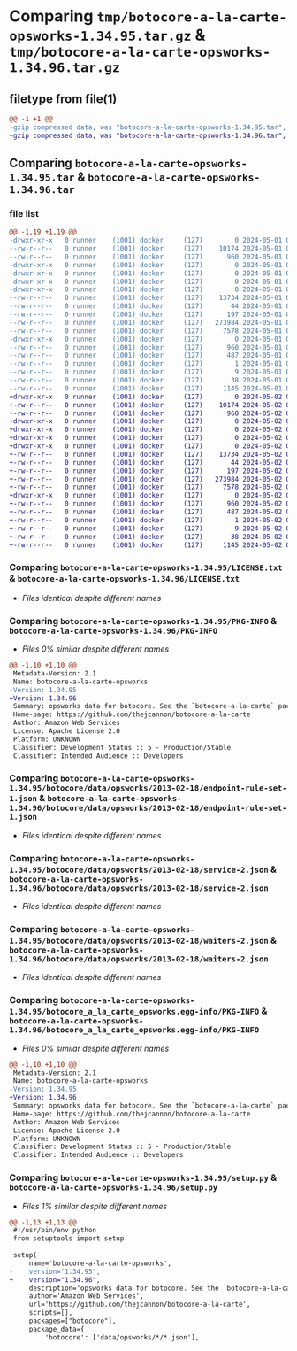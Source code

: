 # Comparing `tmp/botocore-a-la-carte-opsworks-1.34.95.tar.gz` & `tmp/botocore-a-la-carte-opsworks-1.34.96.tar.gz`

## filetype from file(1)

```diff
@@ -1 +1 @@
-gzip compressed data, was "botocore-a-la-carte-opsworks-1.34.95.tar", last modified: Wed May  1 01:06:33 2024, max compression
+gzip compressed data, was "botocore-a-la-carte-opsworks-1.34.96.tar", last modified: Thu May  2 01:01:34 2024, max compression
```

## Comparing `botocore-a-la-carte-opsworks-1.34.95.tar` & `botocore-a-la-carte-opsworks-1.34.96.tar`

### file list

```diff
@@ -1,19 +1,19 @@
-drwxr-xr-x   0 runner    (1001) docker     (127)        0 2024-05-01 01:06:33.748764 botocore-a-la-carte-opsworks-1.34.95/
--rw-r--r--   0 runner    (1001) docker     (127)    10174 2024-05-01 01:06:33.000000 botocore-a-la-carte-opsworks-1.34.95/LICENSE.txt
--rw-r--r--   0 runner    (1001) docker     (127)      960 2024-05-01 01:06:33.748764 botocore-a-la-carte-opsworks-1.34.95/PKG-INFO
-drwxr-xr-x   0 runner    (1001) docker     (127)        0 2024-05-01 01:06:33.744764 botocore-a-la-carte-opsworks-1.34.95/botocore/
-drwxr-xr-x   0 runner    (1001) docker     (127)        0 2024-05-01 01:06:33.744764 botocore-a-la-carte-opsworks-1.34.95/botocore/data/
-drwxr-xr-x   0 runner    (1001) docker     (127)        0 2024-05-01 01:06:33.744764 botocore-a-la-carte-opsworks-1.34.95/botocore/data/opsworks/
-drwxr-xr-x   0 runner    (1001) docker     (127)        0 2024-05-01 01:06:33.748764 botocore-a-la-carte-opsworks-1.34.95/botocore/data/opsworks/2013-02-18/
--rw-r--r--   0 runner    (1001) docker     (127)    13734 2024-05-01 01:06:02.000000 botocore-a-la-carte-opsworks-1.34.95/botocore/data/opsworks/2013-02-18/endpoint-rule-set-1.json
--rw-r--r--   0 runner    (1001) docker     (127)       44 2024-05-01 01:06:02.000000 botocore-a-la-carte-opsworks-1.34.95/botocore/data/opsworks/2013-02-18/examples-1.json
--rw-r--r--   0 runner    (1001) docker     (127)      197 2024-05-01 01:06:02.000000 botocore-a-la-carte-opsworks-1.34.95/botocore/data/opsworks/2013-02-18/paginators-1.json
--rw-r--r--   0 runner    (1001) docker     (127)   273984 2024-05-01 01:06:02.000000 botocore-a-la-carte-opsworks-1.34.95/botocore/data/opsworks/2013-02-18/service-2.json
--rw-r--r--   0 runner    (1001) docker     (127)     7578 2024-05-01 01:06:02.000000 botocore-a-la-carte-opsworks-1.34.95/botocore/data/opsworks/2013-02-18/waiters-2.json
-drwxr-xr-x   0 runner    (1001) docker     (127)        0 2024-05-01 01:06:33.748764 botocore-a-la-carte-opsworks-1.34.95/botocore_a_la_carte_opsworks.egg-info/
--rw-r--r--   0 runner    (1001) docker     (127)      960 2024-05-01 01:06:33.000000 botocore-a-la-carte-opsworks-1.34.95/botocore_a_la_carte_opsworks.egg-info/PKG-INFO
--rw-r--r--   0 runner    (1001) docker     (127)      487 2024-05-01 01:06:33.000000 botocore-a-la-carte-opsworks-1.34.95/botocore_a_la_carte_opsworks.egg-info/SOURCES.txt
--rw-r--r--   0 runner    (1001) docker     (127)        1 2024-05-01 01:06:33.000000 botocore-a-la-carte-opsworks-1.34.95/botocore_a_la_carte_opsworks.egg-info/dependency_links.txt
--rw-r--r--   0 runner    (1001) docker     (127)        9 2024-05-01 01:06:33.000000 botocore-a-la-carte-opsworks-1.34.95/botocore_a_la_carte_opsworks.egg-info/top_level.txt
--rw-r--r--   0 runner    (1001) docker     (127)       38 2024-05-01 01:06:33.748764 botocore-a-la-carte-opsworks-1.34.95/setup.cfg
--rw-r--r--   0 runner    (1001) docker     (127)     1145 2024-05-01 01:06:33.000000 botocore-a-la-carte-opsworks-1.34.95/setup.py
+drwxr-xr-x   0 runner    (1001) docker     (127)        0 2024-05-02 01:01:34.245051 botocore-a-la-carte-opsworks-1.34.96/
+-rw-r--r--   0 runner    (1001) docker     (127)    10174 2024-05-02 01:01:33.000000 botocore-a-la-carte-opsworks-1.34.96/LICENSE.txt
+-rw-r--r--   0 runner    (1001) docker     (127)      960 2024-05-02 01:01:34.241051 botocore-a-la-carte-opsworks-1.34.96/PKG-INFO
+drwxr-xr-x   0 runner    (1001) docker     (127)        0 2024-05-02 01:01:34.241051 botocore-a-la-carte-opsworks-1.34.96/botocore/
+drwxr-xr-x   0 runner    (1001) docker     (127)        0 2024-05-02 01:01:34.241051 botocore-a-la-carte-opsworks-1.34.96/botocore/data/
+drwxr-xr-x   0 runner    (1001) docker     (127)        0 2024-05-02 01:01:34.241051 botocore-a-la-carte-opsworks-1.34.96/botocore/data/opsworks/
+drwxr-xr-x   0 runner    (1001) docker     (127)        0 2024-05-02 01:01:34.241051 botocore-a-la-carte-opsworks-1.34.96/botocore/data/opsworks/2013-02-18/
+-rw-r--r--   0 runner    (1001) docker     (127)    13734 2024-05-02 01:01:05.000000 botocore-a-la-carte-opsworks-1.34.96/botocore/data/opsworks/2013-02-18/endpoint-rule-set-1.json
+-rw-r--r--   0 runner    (1001) docker     (127)       44 2024-05-02 01:01:05.000000 botocore-a-la-carte-opsworks-1.34.96/botocore/data/opsworks/2013-02-18/examples-1.json
+-rw-r--r--   0 runner    (1001) docker     (127)      197 2024-05-02 01:01:05.000000 botocore-a-la-carte-opsworks-1.34.96/botocore/data/opsworks/2013-02-18/paginators-1.json
+-rw-r--r--   0 runner    (1001) docker     (127)   273984 2024-05-02 01:01:05.000000 botocore-a-la-carte-opsworks-1.34.96/botocore/data/opsworks/2013-02-18/service-2.json
+-rw-r--r--   0 runner    (1001) docker     (127)     7578 2024-05-02 01:01:05.000000 botocore-a-la-carte-opsworks-1.34.96/botocore/data/opsworks/2013-02-18/waiters-2.json
+drwxr-xr-x   0 runner    (1001) docker     (127)        0 2024-05-02 01:01:34.241051 botocore-a-la-carte-opsworks-1.34.96/botocore_a_la_carte_opsworks.egg-info/
+-rw-r--r--   0 runner    (1001) docker     (127)      960 2024-05-02 01:01:34.000000 botocore-a-la-carte-opsworks-1.34.96/botocore_a_la_carte_opsworks.egg-info/PKG-INFO
+-rw-r--r--   0 runner    (1001) docker     (127)      487 2024-05-02 01:01:34.000000 botocore-a-la-carte-opsworks-1.34.96/botocore_a_la_carte_opsworks.egg-info/SOURCES.txt
+-rw-r--r--   0 runner    (1001) docker     (127)        1 2024-05-02 01:01:34.000000 botocore-a-la-carte-opsworks-1.34.96/botocore_a_la_carte_opsworks.egg-info/dependency_links.txt
+-rw-r--r--   0 runner    (1001) docker     (127)        9 2024-05-02 01:01:34.000000 botocore-a-la-carte-opsworks-1.34.96/botocore_a_la_carte_opsworks.egg-info/top_level.txt
+-rw-r--r--   0 runner    (1001) docker     (127)       38 2024-05-02 01:01:34.245051 botocore-a-la-carte-opsworks-1.34.96/setup.cfg
+-rw-r--r--   0 runner    (1001) docker     (127)     1145 2024-05-02 01:01:33.000000 botocore-a-la-carte-opsworks-1.34.96/setup.py
```

### Comparing `botocore-a-la-carte-opsworks-1.34.95/LICENSE.txt` & `botocore-a-la-carte-opsworks-1.34.96/LICENSE.txt`

 * *Files identical despite different names*

### Comparing `botocore-a-la-carte-opsworks-1.34.95/PKG-INFO` & `botocore-a-la-carte-opsworks-1.34.96/PKG-INFO`

 * *Files 0% similar despite different names*

```diff
@@ -1,10 +1,10 @@
 Metadata-Version: 2.1
 Name: botocore-a-la-carte-opsworks
-Version: 1.34.95
+Version: 1.34.96
 Summary: opsworks data for botocore. See the `botocore-a-la-carte` package for more info.
 Home-page: https://github.com/thejcannon/botocore-a-la-carte
 Author: Amazon Web Services
 License: Apache License 2.0
 Platform: UNKNOWN
 Classifier: Development Status :: 5 - Production/Stable
 Classifier: Intended Audience :: Developers
```

### Comparing `botocore-a-la-carte-opsworks-1.34.95/botocore/data/opsworks/2013-02-18/endpoint-rule-set-1.json` & `botocore-a-la-carte-opsworks-1.34.96/botocore/data/opsworks/2013-02-18/endpoint-rule-set-1.json`

 * *Files identical despite different names*

### Comparing `botocore-a-la-carte-opsworks-1.34.95/botocore/data/opsworks/2013-02-18/service-2.json` & `botocore-a-la-carte-opsworks-1.34.96/botocore/data/opsworks/2013-02-18/service-2.json`

 * *Files identical despite different names*

### Comparing `botocore-a-la-carte-opsworks-1.34.95/botocore/data/opsworks/2013-02-18/waiters-2.json` & `botocore-a-la-carte-opsworks-1.34.96/botocore/data/opsworks/2013-02-18/waiters-2.json`

 * *Files identical despite different names*

### Comparing `botocore-a-la-carte-opsworks-1.34.95/botocore_a_la_carte_opsworks.egg-info/PKG-INFO` & `botocore-a-la-carte-opsworks-1.34.96/botocore_a_la_carte_opsworks.egg-info/PKG-INFO`

 * *Files 0% similar despite different names*

```diff
@@ -1,10 +1,10 @@
 Metadata-Version: 2.1
 Name: botocore-a-la-carte-opsworks
-Version: 1.34.95
+Version: 1.34.96
 Summary: opsworks data for botocore. See the `botocore-a-la-carte` package for more info.
 Home-page: https://github.com/thejcannon/botocore-a-la-carte
 Author: Amazon Web Services
 License: Apache License 2.0
 Platform: UNKNOWN
 Classifier: Development Status :: 5 - Production/Stable
 Classifier: Intended Audience :: Developers
```

### Comparing `botocore-a-la-carte-opsworks-1.34.95/setup.py` & `botocore-a-la-carte-opsworks-1.34.96/setup.py`

 * *Files 1% similar despite different names*

```diff
@@ -1,13 +1,13 @@
 #!/usr/bin/env python
 from setuptools import setup
 
 setup(
     name='botocore-a-la-carte-opsworks',
-    version="1.34.95",
+    version="1.34.96",
     description='opsworks data for botocore. See the `botocore-a-la-carte` package for more info.',
     author='Amazon Web Services',
     url='https://github.com/thejcannon/botocore-a-la-carte',
     scripts=[],
     packages=["botocore"],
     package_data={
         'botocore': ['data/opsworks/*/*.json'],
```

